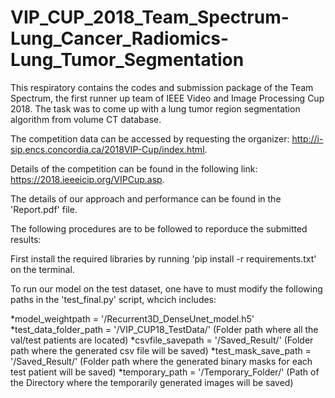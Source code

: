 # VIP_CUP_2018_Team_Spectrum-Lung_Cancer_Radiomics-Lung_Tumor_Segmentation
This respiratory contains the codes and submission package of the Team Spectrum, the first runner up team of IEEE Video and Image Processing Cup 2018. The task was to come up with a lung tumor region segmentation algorithm from volume CT database.

The competition data can be accessed by requesting the organizer: 
http://i-sip.encs.concordia.ca/2018VIP-Cup/index.html.

Details of the competition can be found in the following link:
https://2018.ieeeicip.org/VIPCup.asp.

The details of our approach and performance can be found in the 'Report.pdf' file. 

The following procedures are to be followed to reporduce the submitted results:

First install the required libraries by running 'pip install -r requirements.txt' on the terminal.

To run our model on the test dataset, one have to must modify the following paths in the 'test_final.py' script, whcich includes:

*model_weightpath = '/Recurrent3D_DenseUnet_model.h5'
*test_data_folder_path = '/VIP_CUP18_TestData/' (Folder path where all the val/test patients are located)
*csvfile_savepath = '/Saved_Result/' (Folder path where the generated csv file will be saved)
*test_mask_save_path = '/Saved_Result/' (Folder path where the generated binary masks for each test patient will be saved)
*temporary_path = '/Temporary_Folder/' (Path of the Directory where the temporarily generated images will be saved)



